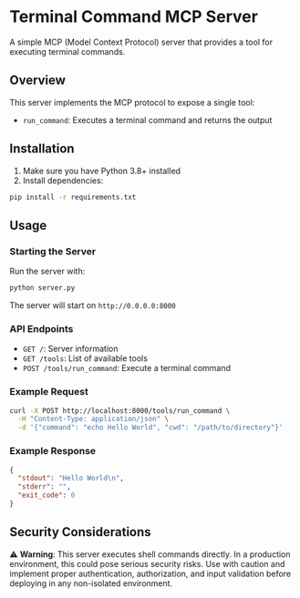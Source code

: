 # Terminal Command MCP Server

A simple MCP (Model Context Protocol) server that provides a tool for executing terminal commands.

## Overview

This server implements the MCP protocol to expose a single tool:
- `run_command`: Executes a terminal command and returns the output

## Installation

1. Make sure you have Python 3.8+ installed
2. Install dependencies:

```bash
pip install -r requirements.txt
```

## Usage

### Starting the Server

Run the server with:

```bash
python server.py
```

The server will start on `http://0.0.0.0:8000`

### API Endpoints

- `GET /`: Server information
- `GET /tools`: List of available tools
- `POST /tools/run_command`: Execute a terminal command

### Example Request

```bash
curl -X POST http://localhost:8000/tools/run_command \
  -H "Content-Type: application/json" \
  -d '{"command": "echo Hello World", "cwd": "/path/to/directory"}'
```

### Example Response

```json
{
  "stdout": "Hello World\n",
  "stderr": "",
  "exit_code": 0
}
```

## Security Considerations

⚠️ **Warning**: This server executes shell commands directly. In a production environment, this could pose serious security risks. Use with caution and implement proper authentication, authorization, and input validation before deploying in any non-isolated environment.
